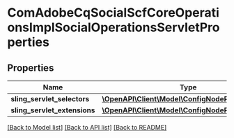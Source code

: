# ComAdobeCqSocialScfCoreOperationsImplSocialOperationsServletProperties

## Properties
Name | Type | Description | Notes
------------ | ------------- | ------------- | -------------
**sling_servlet_selectors** | [**\OpenAPI\Client\Model\ConfigNodePropertyString**](ConfigNodePropertyString.md) |  | [optional] 
**sling_servlet_extensions** | [**\OpenAPI\Client\Model\ConfigNodePropertyString**](ConfigNodePropertyString.md) |  | [optional] 

[[Back to Model list]](../README.md#documentation-for-models) [[Back to API list]](../README.md#documentation-for-api-endpoints) [[Back to README]](../README.md)


